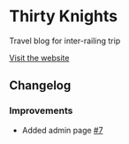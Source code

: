 # Thirty Knights
Travel blog for inter-railing trip

[Visit the website](https://www.thirtyknights.com/)

## Changelog
### Improvements
 - Added admin page [#7](https://github.com/benknight135/thirty-knights/pull/7)
